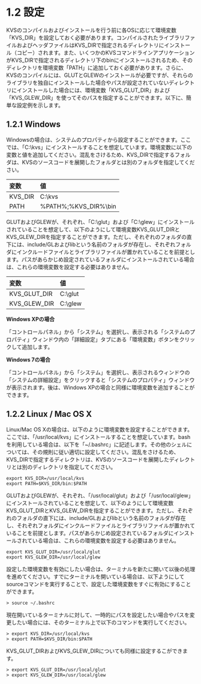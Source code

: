 # 1.2 設定 #
KVSのコンパイルおよびインストールを行う前に各OSに応じて環境変数「KVS\_DIR」を設定しておく必要があります。コンパイルされたライブラリファイルおよびヘッダファイルはKVS\_DIRで指定されるディレクトリにインストール（コピー）されます。また、いくつかのKVSコマンドラインアプリケーションがKVS\_DIRで指定されるディレクトリ下のbinにインストールされるため、そのディレクトリを環境変数「PATH」に追加しておく必要があります。さらに、KVSのコンパイルには、GLUTとGLEWのインストールが必要ですが、それらのライブラリを独自にインストールした場合やパスが設定されていないディレクトリにインストールした場合には、環境変数「KVS\_GLUT\_DIR」および「KVS\_GLEW\_DIR」を使ってそのパスを指定することができます。以下に、簡単な設定例を示します。

## 1.2.1 Windows ##
Windowsの場合は、システムのプロパティから設定することができます。ここでは、「C:\kvs」にインストールすることを想定しています。環境変数に以下の変数と値を追加してください。混乱をさけるため、KVS\_DIRで指定するフォルダは、KVSのソースコードを展開したフォルダとは別のフォルダを指定してください。

| **変数** | **値** |
|:-----------|:--------|
| KVS\_DIR | C:\kvs |
| PATH | %PATH%;%KVS\_DIR%\bin|

GLUTおよびGLEWが、それぞれ、「C:\glut」および「C:\glew」にインストールされていることを想定して、以下のようにして環境変数KVS\_GLUT\_DIRとKVS\_GLEW\_DIRを指定することができます。ただし、それぞれのフォルダの直下には、include/GLおよびlibという名前のフォルダが存在し、それぞれフォルダにインクルードファイルとライブラリファイルが置かれていることを前提とします。パスがあらかじめ設定されているフォルダにインストールされている場合は、これらの環境変数を設定する必要はありません。

| **変数** | **値** |
|:-----------|:--------|
| KVS\_GLUT\_DIR | C:\glut |
| KVS\_GLEW\_DIR | C:\glew |

**Windows XPの場合**

「コントロールパネル」から「システム」を選択し、表示される「システムのプロパティ」ウィンドウ内の「詳細設定」タブにある「環境変数」ボタンをクリックして追加します。

**Windows 7の場合**

「コントロールパネル」から「システム」を選択し、表示されるウィンドウの「システムの詳細設定」をクリックすると「システムのプロパティ」ウィンドウが表示されます。後は、Windows XPの場合と同様に環境変数を追加することができます。

## 1.2.2 Linux / Mac OS X ##
Linux/Mac OS Xの場合は、以下のように環境変数を設定することができます。ここでは、「/usr/local/kvs」にインストールすることを想定しています。bashを利用している場合は、以下を「~/.bashrc」に記述します。その他のシェルについては、その規則に従い適切に設定してください。混乱をさけるため、KVS\_DIRで指定するディレクトリは、KVSのソースコードを展開したディレクトリとは別のディレクトリを指定してください。

```
export KVS_DIR=/usr/local/kvs
export PATH=$KVS_DIR/bin:$PATH
```

GLUTおよびGLEWが、それぞれ、「/usr/local/glut」および「/usr/local/glew」にインストールされていることを想定して、以下のようにして環境変数KVS\_GLUT\_DIRとKVS\_GLEW\_DIRを指定することができます。ただし、それぞれのフォルダの直下には、include/GLおよびlibという名前のフォルダが存在し、それぞれフォルダにインクルードファイルとライブラリファイルが置かれていることを前提とします。パスがあらかじめ設定されているフォルダにインストールされている場合は、これらの環境変数を設定する必要はありません。

```
export KVS_GLUT_DIR=/usr/local/glut
export KVS_GLEW_DIR=/usr/local/glew
```

設定した環境変数を有効にしたい場合は、ターミナルを新たに開いて以後の処理を進めてください。すでにターミナルを開いている場合は、以下ようにしてsourceコマンドを実行することで、設定した環境変数をすぐに有効にすることができます。

```
> source ~/.bashrc
```

現在開いているターミナルに対して、一時的にパスを設定したい場合やパスを変更したい場合には、そのターミナル上で以下のコマンドを実行してください。

```
> export KVS_DIR=/usr/local/kvs
> export PATH=$KVS_DIR/bin:$PATH
```

KVS\_GLUT\_DIRおよびKVS\_GLEW\_DIRについても同様に設定するこができます。

```
> export KVS_GLUT_DIR=/usr/local/glut
> export KVS_GLEW_DIR=/usr/local/glew
```